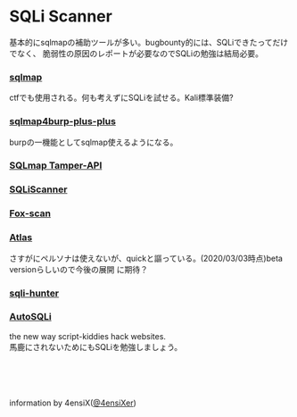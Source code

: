 # SQLi Scanner
基本的にsqlmapの補助ツールが多い。bugbounty的には、SQLiできたってだけでなく、
脆弱性の原因のレポートが必要なのでSQLiの勉強は結局必要。


### [sqlmap](http://sqlmap.org/)
ctfでも使用される。何も考えずにSQLiを試せる。Kali標準装備?

### [sqlmap4burp-plus-plus](https://github.com/c0ny1/sqlmap4burp-plus-plus)
burpの一機能としてsqlmap使えるようになる。

### [SQLmap Tamper-API](https://github.com/KINGSABRI/sqlmap-tamper-api)


### [SQLiScanner](https://github.com/0xbug/SQLiScanner)

### [Fox-scan](https://github.com/fengxuangit/Fox-scan)

### [Atlas](https://github.com/m4ll0k/Atlas)
さすがにペルソナは使えないが、quickと謳っている。(2020/03/03時点)beta versionらしいので今後の展開
に期待？

### [sqli-hunter](https://github.com/zt2/sqli-hunter)

### [AutoSQLi](https://github.com/sheldoncoupeheure/AutoSQLi)
the new way script-kiddies hack websites.
<br>馬鹿にされないためにもSQLiを勉強しましょう。

<br><br><br><br>information by 4ensiX([@4ensiXer](https://twitter.com/4ensixer))
